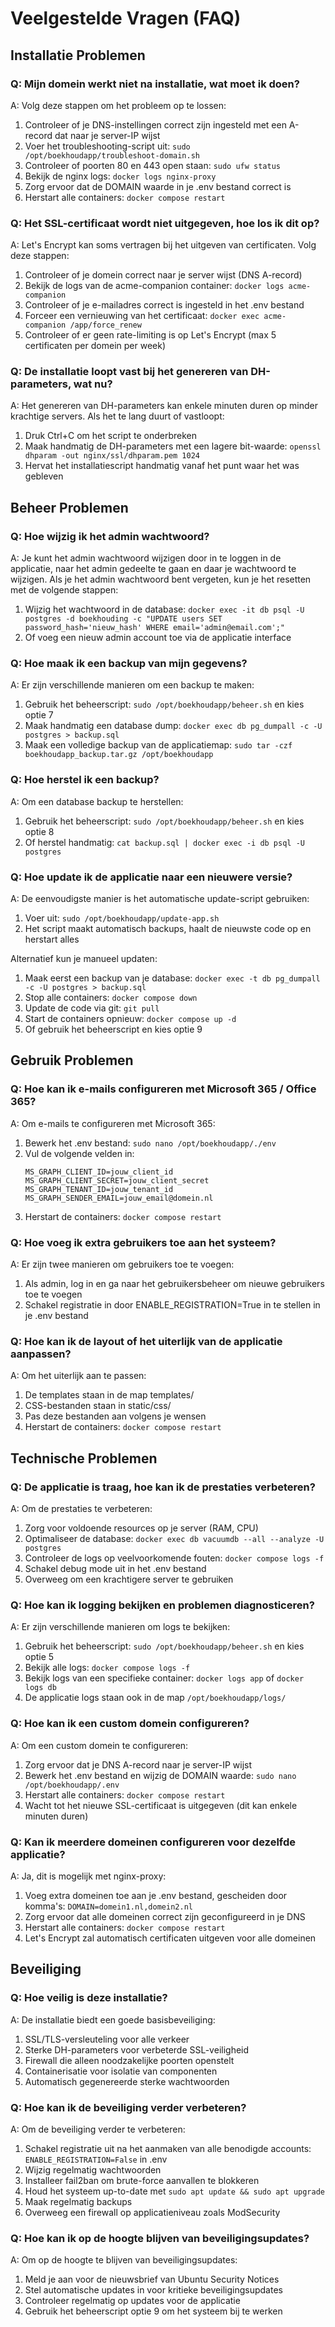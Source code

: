# Veelgestelde Vragen (FAQ)

## Installatie Problemen

### Q: Mijn domein werkt niet na installatie, wat moet ik doen?
A: Volg deze stappen om het probleem op te lossen:
1. Controleer of je DNS-instellingen correct zijn ingesteld met een A-record dat naar je server-IP wijst
2. Voer het troubleshooting-script uit: `sudo /opt/boekhoudapp/troubleshoot-domain.sh`
3. Controleer of poorten 80 en 443 open staan: `sudo ufw status`
4. Bekijk de nginx logs: `docker logs nginx-proxy`
5. Zorg ervoor dat de DOMAIN waarde in je .env bestand correct is
6. Herstart alle containers: `docker compose restart`

### Q: Het SSL-certificaat wordt niet uitgegeven, hoe los ik dit op?
A: Let's Encrypt kan soms vertragen bij het uitgeven van certificaten. Volg deze stappen:
1. Controleer of je domein correct naar je server wijst (DNS A-record)
2. Bekijk de logs van de acme-companion container: `docker logs acme-companion`
3. Controleer of je e-mailadres correct is ingesteld in het .env bestand
4. Forceer een vernieuwing van het certificaat: `docker exec acme-companion /app/force_renew`
5. Controleer of er geen rate-limiting is op Let's Encrypt (max 5 certificaten per domein per week)

### Q: De installatie loopt vast bij het genereren van DH-parameters, wat nu?
A: Het genereren van DH-parameters kan enkele minuten duren op minder krachtige servers. Als het te lang duurt of vastloopt:
1. Druk Ctrl+C om het script te onderbreken
2. Maak handmatig de DH-parameters met een lagere bit-waarde: `openssl dhparam -out nginx/ssl/dhparam.pem 1024`
3. Hervat het installatiescript handmatig vanaf het punt waar het was gebleven

## Beheer Problemen

### Q: Hoe wijzig ik het admin wachtwoord?
A: Je kunt het admin wachtwoord wijzigen door in te loggen in de applicatie, naar het admin gedeelte te gaan en daar je wachtwoord te wijzigen. Als je het admin wachtwoord bent vergeten, kun je het resetten met de volgende stappen:
1. Wijzig het wachtwoord in de database: `docker exec -it db psql -U postgres -d boekhouding -c "UPDATE users SET password_hash='nieuw_hash' WHERE email='admin@email.com';"`
2. Of voeg een nieuw admin account toe via de applicatie interface

### Q: Hoe maak ik een backup van mijn gegevens?
A: Er zijn verschillende manieren om een backup te maken:
1. Gebruik het beheerscript: `sudo /opt/boekhoudapp/beheer.sh` en kies optie 7
2. Maak handmatig een database dump: `docker exec db pg_dumpall -c -U postgres > backup.sql`
3. Maak een volledige backup van de applicatiemap: `sudo tar -czf boekhoudapp_backup.tar.gz /opt/boekhoudapp`

### Q: Hoe herstel ik een backup?
A: Om een database backup te herstellen:
1. Gebruik het beheerscript: `sudo /opt/boekhoudapp/beheer.sh` en kies optie 8
2. Of herstel handmatig: `cat backup.sql | docker exec -i db psql -U postgres`

### Q: Hoe update ik de applicatie naar een nieuwere versie?
A: De eenvoudigste manier is het automatische update-script gebruiken:
1. Voer uit: `sudo /opt/boekhoudapp/update-app.sh`
2. Het script maakt automatisch backups, haalt de nieuwste code op en herstart alles

Alternatief kun je manueel updaten:
1. Maak eerst een backup van je database: `docker exec -t db pg_dumpall -c -U postgres > backup.sql`
2. Stop alle containers: `docker compose down`
3. Update de code via git: `git pull`
4. Start de containers opnieuw: `docker compose up -d`
5. Of gebruik het beheerscript en kies optie 9

## Gebruik Problemen

### Q: Hoe kan ik e-mails configureren met Microsoft 365 / Office 365?
A: Om e-mails te configureren met Microsoft 365:
1. Bewerk het .env bestand: `sudo nano /opt/boekhoudapp/./env`
2. Vul de volgende velden in:
   ```
   MS_GRAPH_CLIENT_ID=jouw_client_id
   MS_GRAPH_CLIENT_SECRET=jouw_client_secret
   MS_GRAPH_TENANT_ID=jouw_tenant_id
   MS_GRAPH_SENDER_EMAIL=jouw_email@domein.nl
   ```
3. Herstart de containers: `docker compose restart`

### Q: Hoe voeg ik extra gebruikers toe aan het systeem?
A: Er zijn twee manieren om gebruikers toe te voegen:
1. Als admin, log in en ga naar het gebruikersbeheer om nieuwe gebruikers toe te voegen
2. Schakel registratie in door ENABLE_REGISTRATION=True in te stellen in je .env bestand

### Q: Hoe kan ik de layout of het uiterlijk van de applicatie aanpassen?
A: Om het uiterlijk aan te passen:
1. De templates staan in de map templates/
2. CSS-bestanden staan in static/css/
3. Pas deze bestanden aan volgens je wensen
4. Herstart de containers: `docker compose restart`

## Technische Problemen

### Q: De applicatie is traag, hoe kan ik de prestaties verbeteren?
A: Om de prestaties te verbeteren:
1. Zorg voor voldoende resources op je server (RAM, CPU)
2. Optimaliseer de database: `docker exec db vacuumdb --all --analyze -U postgres`
3. Controleer de logs op veelvoorkomende fouten: `docker compose logs -f`
4. Schakel debug mode uit in het .env bestand
5. Overweeg om een krachtigere server te gebruiken

### Q: Hoe kan ik logging bekijken en problemen diagnosticeren?
A: Er zijn verschillende manieren om logs te bekijken:
1. Gebruik het beheerscript: `sudo /opt/boekhoudapp/beheer.sh` en kies optie 5
2. Bekijk alle logs: `docker compose logs -f`
3. Bekijk logs van een specifieke container: `docker logs app` of `docker logs db`
4. De applicatie logs staan ook in de map `/opt/boekhoudapp/logs/`

### Q: Hoe kan ik een custom domein configureren?
A: Om een custom domein te configureren:
1. Zorg ervoor dat je DNS A-record naar je server-IP wijst
2. Bewerk het .env bestand en wijzig de DOMAIN waarde: `sudo nano /opt/boekhoudapp/.env`
3. Herstart alle containers: `docker compose restart`
4. Wacht tot het nieuwe SSL-certificaat is uitgegeven (dit kan enkele minuten duren)

### Q: Kan ik meerdere domeinen configureren voor dezelfde applicatie?
A: Ja, dit is mogelijk met nginx-proxy:
1. Voeg extra domeinen toe aan je .env bestand, gescheiden door komma's: `DOMAIN=domein1.nl,domein2.nl`
2. Zorg ervoor dat alle domeinen correct zijn geconfigureerd in je DNS
3. Herstart alle containers: `docker compose restart`
4. Let's Encrypt zal automatisch certificaten uitgeven voor alle domeinen

## Beveiliging

### Q: Hoe veilig is deze installatie?
A: De installatie biedt een goede basisbeveiliging:
1. SSL/TLS-versleuteling voor alle verkeer
2. Sterke DH-parameters voor verbeterde SSL-veiligheid
3. Firewall die alleen noodzakelijke poorten openstelt
4. Containerisatie voor isolatie van componenten
5. Automatisch gegenereerde sterke wachtwoorden

### Q: Hoe kan ik de beveiliging verder verbeteren?
A: Om de beveiliging verder te verbeteren:
1. Schakel registratie uit na het aanmaken van alle benodigde accounts: `ENABLE_REGISTRATION=False` in .env
2. Wijzig regelmatig wachtwoorden
3. Installeer fail2ban om brute-force aanvallen te blokkeren
4. Houd het systeem up-to-date met `sudo apt update && sudo apt upgrade`
5. Maak regelmatig backups
6. Overweeg een firewall op applicatieniveau zoals ModSecurity

### Q: Hoe kan ik op de hoogte blijven van beveiligingsupdates?
A: Om op de hoogte te blijven van beveiligingsupdates:
1. Meld je aan voor de nieuwsbrief van Ubuntu Security Notices
2. Stel automatische updates in voor kritieke beveiligingsupdates
3. Controleer regelmatig op updates voor de applicatie
4. Gebruik het beheerscript optie 9 om het systeem bij te werken